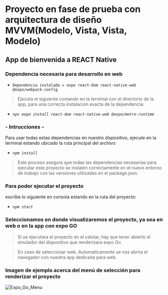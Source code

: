 # Proyecto en fase de prueba con arquitectura de diseño MVVM(Modelo, Vista, Vista, Modelo)

## App de bienvenida a REACT Native

### Dependencia necesaria para desarrollo en web
- `Dependencia instalada = expo react-dom react-native-web @expo/webpack-config`
> Ejecuta el siguiente comando en la terminal con el directorio de la app, para una correcta instalacion exacta de la dependencia:
- _`npx expo install react-dom react-native-web @expo/metro-runtime`_

###  - Intrucciones -
Para usar todas estas dependencias en nuestro dispositivo, ejecute en la terminal estando ubicado la ruta principal del archivo:
- _`npm install`_
> Este proceso asegura que todas las dependencias necesarias para ejecutar este proyecto se instalen correctamente en el nuevo entorno de trabajo con las versiones utilizadas en el package.json.

### Para poder ejecutar el proyecto
escribe lo siguiente en consola estando en la ruta del proyecto:
- _`npm start`_

### Seleccionamos en donde visualizaremos el proyecto, ya sea en web o en la app con expo GO
> Si se ejecutara el proyecto en el celular, hay que tener abierto el emulador del dispositivo que renderizara expo Go

> En caso de seleccionar web. Automaticamente se nos abrira el navegador con nuestra app dedicada para web.

### Imagen de ejemplo acerca del menú de selección para renderizar el proyecto
![Expo_Go_Menu](https://github.com/user-attachments/assets/31784924-1b08-4004-9498-149573e7b692)
